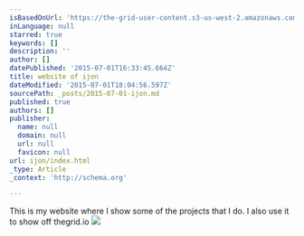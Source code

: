 ```yaml
---
isBasedOnUrl: 'https://the-grid-user-content.s3-us-west-2.amazonaws.com/14e48499-7e9a-4ed1-936b-044e84a1f4dd.jpg'
inLanguage: null
starred: true
keywords: []
description: ''
author: []
datePublished: '2015-07-01T16:33:45.664Z'
title: website of ijon
dateModified: '2015-07-01T18:04:56.597Z'
sourcePath: _posts/2015-07-01-ijon.md
published: true
authors: []
publisher:
  name: null
  domain: null
  url: null
  favicon: null
url: ijon/index.html
_type: Article
_context: 'http://schema.org'

---
```

This is my website where I show some of the projects that I do. I also use it to show off thegrid.io
![](https://the-grid-user-content.s3-us-west-2.amazonaws.com/14e48499-7e9a-4ed1-936b-044e84a1f4dd.jpg)